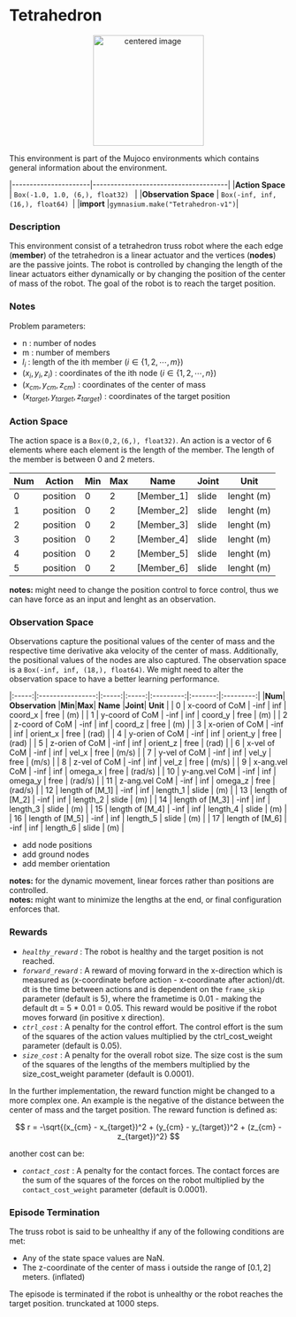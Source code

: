 # Tetrahedron #

 <center><img src="images/tetrahedron.gif" alt="centered image" width="200" height="200"></center> 

This environment is part of the Mujoco environments which contains general information about the environment.

|----------------------|--------------------------------------|
|**Action Space**      | ```Box(-1.0, 1.0, (6,), float32) ``` |
|**Observation Space** | ```Box(-inf, inf, (16,), float64) ```|
|**import**            |```gymnasium.make("Tetrahedron-v1")```|

### Description ###
This environment consist of a tetrahedron truss robot where the each edge (**member**) of the tetrahedron is a linear actuator and the vertices (**nodes**) are the passive joints. The robot is controlled by changing the length of the linear actuators either dynamically or by changing the position of the center of mass of the robot. The goal of the robot is to reach the target position. 

### Notes ###
Problem parameters:
- n : number of nodes
- m : number of members
- $l_i$ : length of the ith member ($i \in \{1,2,\cdots,m\}$)
- $(x_i, y_i, z_i)$ : coordinates of the ith node ($i \in \{1,2,\cdots,n\}$)
- $(x_{cm}, y_{cm}, z_{cm})$ : coordinates of the center of mass
- $(x_{target}, y_{target}, z_{target})$ : coordinates of the target position

### Action Space ###
The action space is a ```Box(0,2,(6,), float32)```. An action is a vector of 6 elements where each element is the length of the member. The length of the member is between 0 and 2 meters.

|Num |  Action  | Min | Max |    Name     | Joint |    Unit    |
|----|----------|-----|-----|-------------|-------|------------|
|0   | position | 0   | 2   | [Member_1]  | slide | lenght (m) |
|1   | position | 0   | 2   | [Member_2]  | slide | lenght (m) |
|2   | position | 0   | 2   | [Member_3]  | slide | lenght (m) |
|3   | position | 0   | 2   | [Member_4]  | slide | lenght (m) |
|4   | position | 0   | 2   | [Member_5]  | slide | lenght (m) |
|5   | position | 0   | 2   | [Member_6]  | slide | lenght (m) |

__notes:__ might need to change the position control to force control, thus we can have force as an input and lenght as an observation.

### Observation Space ###
Observations capture the positional values of the center of mass and the respective time derivative aka velocity of the center of mass. Additionally, the positional values of the nodes are also captured.
The observation space is a ```Box(-inf, inf, (18,), float64)```. We might need to alter the observation space to have a better learning performance.


|:-----:|:----------------:|:-----:|:-----:|:---------:|:-------:|:---------:|
|**Num**| **Observation**  |**Min**|**Max**|  **Name** |**Joint**| **Unit**  |
|   0   |  x-coord of CoM  |  -inf |  inf  |  coord_x  |  free   |   (m)     |
|   1   |  y-coord of CoM  |  -inf |  inf  |  coord_y  |  free   |   (m)     |
|   2   |  z-coord of CoM  |  -inf |  inf  |  coord_z  |  free   |   (m)     |
|   3   |  x-orien of CoM  |  -inf |  inf  |  orient_x |  free   |   (rad)   |
|   4   |  y-orien of CoM  |  -inf |  inf  |  orient_y |  free   |   (rad)   |
|   5   |  z-orien of CoM  |  -inf |  inf  |  orient_z |  free   |   (rad)   |
|   6   |  x-vel of CoM    |  -inf |  inf  |  vel_x    |  free   |   (m/s)   |
|   7   |  y-vel of CoM    |  -inf |  inf  |  vel_y    |  free   |   (m/s)   |
|   8   |  z-vel of CoM    |  -inf |  inf  |  vel_z    |  free   |   (m/s)   |
|   9   |  x-ang.vel CoM   |  -inf |  inf  |  omega_x  |  free   |   (rad/s) |
|  10   |  y-ang.vel CoM   |  -inf |  inf  |  omega_y  |  free   |   (rad/s) |
|  11   |  z-ang.vel CoM   |  -inf |  inf  |  omega_z  |  free   |   (rad/s) |
|  12   |  length of [M_1] |  -inf |  inf  |  length_1 |  slide  |   (m)     |
|  13   |  length of [M_2] |  -inf |  inf  |  length_2 |  slide  |   (m)     |
|  14   |  length of [M_3] |  -inf |  inf  |  length_3 |  slide  |   (m)     |
|  15   |  length of [M_4] |  -inf |  inf  |  length_4 |  slide  |   (m)     |
|  16   |  length of [M_5] |  -inf |  inf  |  length_5 |  slide  |   (m)     |
|  17   |  length of [M_6] |  -inf |  inf  |  length_6 |  slide  |   (m)     |

- add node positions
- add ground nodes
- add member orientation

__notes:__ for the dynamic movement, linear forces rather than positions are controlled.  
__notes:__ might want to minimize the lengths at the end, or final configuration enforces that.

### Rewards ###


* *```healthy_reward```* : The robot is healthy and the target position is not reached.
* *```forward_reward```* : A reward of moving forward in the x-direction which is measured as (x-coordinate before action - x-coordinate after action)/dt. dt is the time between actions and is dependent on the ```frame_skip``` parameter (default is 5), where the frametime is 0.01 - making the default dt = 5 * 0.01 = 0.05. This reward would be positive if the robot moves forward (in positive x direction). 
* *```ctrl_cost```* : A penalty for the control effort. The control effort is the sum of the squares of the action values multiplied by the ctrl_cost_weight parameter (default is 0.05).
* *```size_cost```* : A penalty for the overall robot size. The size cost is the sum of the squares of the lengths of the members multiplied by the size_cost_weight parameter (default is 0.0001).


In the further implementation, the reward function might be changed to a more complex one.
An example is the negative of the distance between the center of mass and the target position. The reward function is defined as:

$$ r = -\sqrt{(x_{cm} - x_{target})^2 + (y_{cm} - y_{target})^2 + (z_{cm} - z_{target})^2} $$

another cost can be: 
* *```contact_cost```* : A penalty for the contact forces. The contact forces are the sum of the squares of the forces on the robot multiplied by the ```contact_cost_weight``` parameter (default is 0.0001).

### Episode Termination ###
The truss robot is said to be unhealthy if any of the following conditions are met:
- Any of the state space values are NaN.
- The z-coordinate of the center of mass i outside the range of $[0.1, 2]$ meters. (inflated)

The episode is terminated if the robot is unhealthy or the robot reaches the target position. trunckated at 1000 steps.


